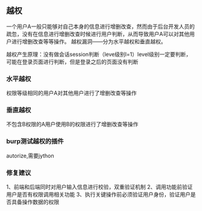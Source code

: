 ## 越权

一个用户A一般只能够对自己本身的信息进行增删改查，然而由于后台开发人员的疏忽，没有在信息进行增删改查时候进行用户判断，从而导致用户A可以对其他用户进行增删改查等等操作。
越权漏洞——分为水平越权和垂直越权。

越权产生原理：没有做会话session判断（leve级别l=1）level级别一定要判断，可能在登录页面进行判断，但是登录之后的页面没有判断

### 水平越权

权限等级相同的用户A对其他用户进行了增删改查等操作

### 垂直越权

不包含B权限的A用户使用B的权限进行了增删改查等操作

### burp测试越权的插件

autorize,需要jython



### 修复建议

1、前端和后端同时对用户输入信息进行校验，双重验证机制
2、调用功能前验证用户是否有权限调用相关功能
3、执行关键操作前必须验证用户身份，验证用户是否具备操作数据的权限